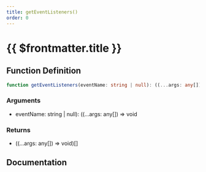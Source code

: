 ```yaml
---
title: getEventListeners()
order: 0
---
```


# {{ $frontmatter.title }}

<!--@include: ./getEventListeners_partial_header.md-->

## Function Definition

```ts
function getEventListeners(eventName: string | null): ((...args: any[]) => void)[];
```

### Arguments

* eventName: string | null): ((...args: any[]) =\> void

### Returns

* ((...args: any[]) =\> void)[]

## Documentation

<!--@include: ./getEventListeners_partial_footer.md-->
